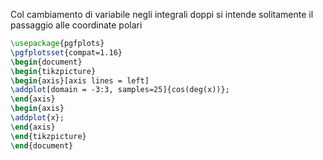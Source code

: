 Col cambiamento di variabile negli integrali doppi si intende solitamente il passaggio alle coordinate polari
```tikz
\usepackage{pgfplots}
\pgfplotsset{compat=1.16}
\begin{document}
\begin{tikzpicture}
\begin{axis}[axis lines = left]
\addplot[domain = -3:3, samples=25]{cos(deg(x))};
\end{axis}
\begin{axis}
\addplot{x};
\end{axis}
\end{tikzpicture}
\end{document}
```